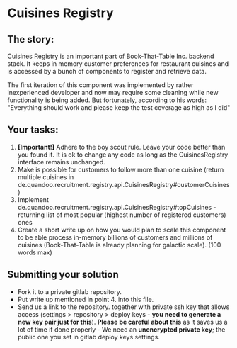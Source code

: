 # Cuisines Registry

## The story:

Cuisines Registry is an important part of Book-That-Table Inc. backend stack. It keeps in memory customer preferences for restaurant cuisines and is accessed by a bunch of components to register and retrieve data. 


The first iteration of this component was implemented by rather inexperienced developer and now may require some cleaning while new functionality is being added. But fortunately, according to his words: "Everything should work and please keep the test coverage as high as I did"


## Your tasks:
1. **[Important!]** Adhere to the boy scout rule. Leave your code better than you found it.
It is ok to change any code as long as the CuisinesRegistry interface remains unchanged.
2. Make is possible for customers to follow more than one cuisine (return multiple cuisines in de.quandoo.recruitment.registry.api.CuisinesRegistry#customerCuisines)
3. Implement de.quandoo.recruitment.registry.api.CuisinesRegistry#topCuisines - returning list of most popular (highest number of registered customers) ones
4. Create a short write up on how you would plan to scale this component to be able process in-memory billions of customers and millions of cuisines (Book-That-Table is already planning for galactic scale). (100 words max)

## Submitting your solution

+ Fork it to a private gitlab repository.
+ Put write up mentioned in point 4. into this file.
+ Send us a link to the repository. together with private ssh key that allows access (settings > repository > deploy keys - **you need to generate a new key pair just for this**). **Please be careful about this** as it saves us a lot of time if done properly - We need an **unencrypted private key**; the public one you set in gitlab deploy keys settings.